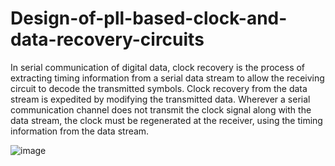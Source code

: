 # Design-of-pll-based-clock-and-data-recovery-circuits
In serial communication of digital data, clock recovery is the process of extracting timing information from a serial data stream to allow the receiving circuit to decode the transmitted symbols. Clock recovery from the data stream is expedited by modifying the transmitted data. Wherever a serial communication channel does not transmit the clock signal along with the data stream, the clock must be regenerated at the receiver, using the timing information from the data stream.

![image](https://user-images.githubusercontent.com/23421756/142612552-c99357a1-48fb-404b-9f19-af30a61a4de8.png)

